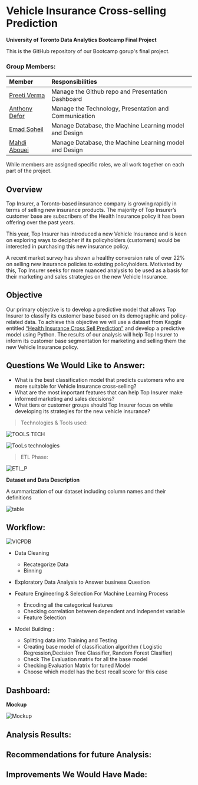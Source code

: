 # Vehicle Insurance Cross-selling Prediction

**University of Toronto Data Analytics Bootcamp Final Project**

This is the GitHub repository of our Bootcamp gorup's final project.

### Group Members:

| Member                                                | Responsibilities                                           |
| :---                                                  | :---                                                       |
| [Preeti Verma](https://github.com/vermapreeti003)     | Manage the Github repo and Presentation Dashboard          |
| [Anthony Defor](https://github.com/tonydefor)         | Manage the Technology, Presentation and Communication      |
| [Emad Soheil](https://github.com/EmadSoheili)         | Manage Database, the Machine Learning model and Design               |
| [Mahdi Abouei](https://github.com/aboueim)            | Manage Database, the Machine Learning model and Design     |

While members are assigned specific roles, we all work together on each part of the project.

## Overview

Top Insurer, a Toronto-based insurance company is growing rapidly in terms of selling new insurance products. The majority of Top Insurer’s customer base are subscribers of the Health Insurance policy it has been offering over the past years.

This year, Top Insurer has introduced a new Vehicle Insurance and is keen on exploring ways to decipher if its policyholders (customers) would be interested in purchasing this new insurance policy.

A recent market survey has shown a healthy conversion rate of over 22% on selling new insurance policies to existing policyholders. Motivated by this, Top Insurer seeks for more nuanced analysis to be used as a basis for their marketing and sales strategies on the new Vehicle Insurance.

## Objective

Our primary objective is to develop a predictive model that allows Top Insurer to classify its customer base based on its demographic and policy-related data. To achieve this objective we will use a dataset from Kaggle entitled [“Health Insurance Cross Sell Prediction”](https://www.kaggle.com/datasets/anmolkumar/health-insurance-cross-sell-prediction?resource=download) and develop a predictive model using Python. The results of our analysis will help Top Insurer to inform its customer base segmentation for marketing and selling them the new Vehicle Insurance policy.


## Questions We Would Like to Answer:
      
 * What is the best classification model that predicts customers who are more suitable for Vehicle Insurance cross-selling?
 * What are the most important features that can help Top Insurer make informed marketing and sales decisions?
 * What tiers or customer groups should Top Insurer focus on while developing its strategies for the new vehicle insurance?


> Technologies & Tools used:


![TOOLS   TECH](https://user-images.githubusercontent.com/111541268/214732130-56b65080-b8d3-4f8f-9169-0e6aa95b8681.png)


![TooLs   technologies](https://user-images.githubusercontent.com/111541268/214619852-3a75923a-c083-473a-a051-93e2a7e32d1b.png)





> ETL Phase:



![ETL_P](https://user-images.githubusercontent.com/111541268/214609329-cb98f5c1-9202-469e-9b3e-f39950f7cdc9.png)



**Dataset and Data Description**

A summarization of our dataset including column names and their definitions

![table](https://user-images.githubusercontent.com/111541268/214397203-6c2bb60a-58ce-440e-a0e6-72e6df24710d.png)



## Workflow:

![VICPDB](https://user-images.githubusercontent.com/47859209/214732389-e198ac5e-0d0e-4518-b7f8-e3d4266d5a63.png)



* Data Cleaning
   * Recategorize Data
   * Binning
* Exploratory Data Analysis to Answer business Question

* Feature Engineering & Selection For Machine Learning Process

  * Encoding all the categorical features
  * Checking correlation between dependent and independet variable
  * Feature Selection
  
* Model Building :

  * Splitting data into Training and Testing
  * Creating base model of classification algorithm ( Logistic Regression,Decision Tree Classifier, Random Forest Clasifier)
  * Check The Evaluation matrix for all the base model
  * Checking Evaluation Matrix for tuned Model
  * Choose which model has the best recall score for this case  
  
  
## Dashboard:


**Mockup**


![Mockup](https://user-images.githubusercontent.com/111541268/214618559-dc9033fa-17ad-401d-a1ab-072afe4b819e.jpeg)



## Analysis Results:


## Recommendations for future Analysis:


## Improvements We Would Have Made:

  
